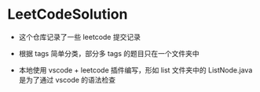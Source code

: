 # LeetCodeSolution

- 这个仓库记录了一些 leetcode 提交记录

- 根据 tags 简单分类，部分多 tags 的题目只在一个文件夹中

- 本地使用 vscode + leetcode 插件编写，形如 list 文件夹中的 ListNode.java 是为了通过 vscode 的语法检查

